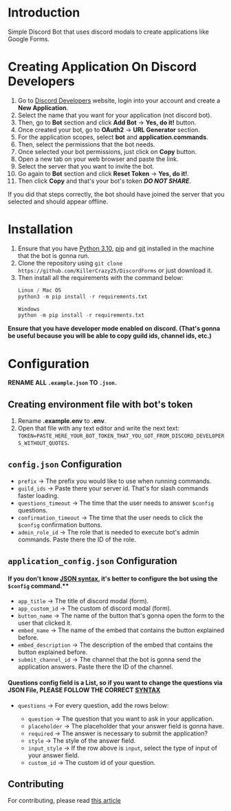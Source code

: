 # Introduction

Simple Discord Bot that uses discord modals to create applications like Google Forms.

# Creating Application On Discord Developers

1) Go to [Discord Developers](https://discord.com/developers/applications) website, login into your account and create a **New Application**.
2) Select the name that you want for your application (not discord bot).
3) Then, go to **Bot** section and click **Add Bot** -> **Yes, do it!** button.
4) Once created your bot, go to **OAuth2** -> **URL Generator** section.
5) For the application scopes, select **bot** and **application.commands**.
6) Then, select the permissions that the bot needs.
7) Once selected your bot permissions, just click on **Copy** button.
8) Open a new tab on your web browser and paste the link.
9) Select the server that you want to invite the bot.
10) Go again to **Bot** section and click **Reset Token** -> **Yes, do it!**. 
11) Then click **Copy** and that's your bot's token ***DO NOT SHARE***.

If you did that steps correctly, the bot should have joined the server that you selected and should appear offline.

# Installation

1) Ensure that you have [Python 3.10](https://www.python.org/downloads/), [pip](https://pip.pypa.io/en/stable/installation/) and [git](https://git-scm.com/book/en/v2/Getting-Started-Installing-Git) installed in the machine that the bot is gonna run.
2) Clone the repository using `git clone https://github.com/KillerCrazy25/DiscordForms` or just download it.
3) Then install all the requirements with the command below:
    ```py
    Linux / Mac OS
    python3 -m pip install -r requirements.txt

    Windows
    python -m pip install -r requirements.txt
    ```

**Ensure that you have developer mode enabled on discord. (That's gonna be useful because you will be able to copy guild ids, channel ids, etc.)**

# Configuration

**RENAME ALL `.example.json` TO `.json`.**

## Creating environment file with bot's token

1) Rename **.example.env** to **.env**.
2) Open that file with any text editor and write the next text: `TOKEN=PASTE_HERE_YOUR_BOT_TOKEN_THAT_YOU_GOT_FROM_DISCORD_DEVELOPERS_WITHOUT_QUOTES`.

## `config.json` Configuration

  * `prefix` -> The prefix you would like to use when running commands.
  * `guild_ids` -> Paste there your server id. That's for slash commands faster loading.
  * `questions_timeout` -> The time that the user needs to answer `$config` questions.
  * `confirmation_timeout` -> The time that the user needs to click the `$config` confirmation buttons.
  * `admin_role_id` -> The role that is needed to execute bot's admin commands. Paste there the ID of the role.
  
## `application_config.json` Configuration

  #### If you don't know [JSON syntax](https://www.w3schools.com/js/js_json_syntax.asp), it's better to configure the bot using the `$config` command.**

  * `app_title` -> The title of discord modal (form).
  * `app_custom_id` -> The custom of discord modal (form).
  * `button_name` -> The name of the button that's gonna open the form to the user that clicked it.
  * `embed_name` -> The name of the embed that contains the button explained before.
  * `embed_description` -> The description of the embed that contains the button explained before.
  * `submit_channel_id` -> The channel that the bot is gonna send the application answers. Paste there the ID of the channel.
  
  #### Questions config field is a List, so if you want to change the questions via JSON File, **PLEASE FOLLOW THE CORRECT [SYNTAX](https://www.w3schools.com/js/js_json_syntax.asp)**
  
  * `questions` -> For every question, add the rows below:
  
      * `question` -> The question that you want to ask in your application.
      * `placeholder` -> The placeholder that your answer field is gonna have.
      * `required` -> The answer is necessary to submit the application?
      * `style` -> The style of the answer field.
      * `input_style` -> If the row above is `input`, select the type of input of your answer field.
      * `custom_id` -> The custom id of your question.  
      
## Contributing

For contributing, please read [this article](https://github.com/KillerCrazy25/DiscordForms/wiki/contributing/)
